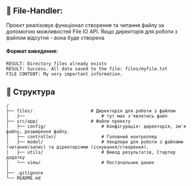 ## 📘 File-Handler: 

Проєкт реалізовує функціонал створення та читання файлу за допомогою можливостей File IO API.
Якщо директорія для роботи з файлом відсутня - вона буде створена

#### Формат виведення:
```
RESULT: Directory files already exists
RESULT: Success. All data saved to the file: files/myfile.txt
FILE CONTENT: My very important information.
```

## 🧱 Структура

```
/
├── files/                      # Директорія для роботи з файлом
│   ├──                             # тут має з'являтись файл
├── src/app/                    # Файли проекту
│   ├── config/                     # Конфігурація: директорія, ім'я файлу, розширення файлу.
│   ├── controller/                 # Головний контроллер  
│   ├── model/                      # Хендлери для роботи з файлами (читання/запис) та діректоріями (існування/створення).
│   ├── utils/                      # Вивод результатів, Стартер додатку
│   └── view/                       # Постачальник даних
│
├── .gitignore
└── README.md
```